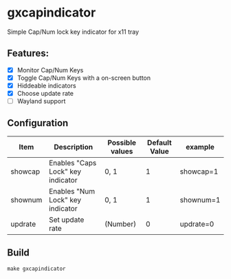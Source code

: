 # gxcapindicator
Simple Cap/Num lock key indicator for x11 tray

## Features:

- [x] Monitor Cap/Num Keys
- [x] Toggle Cap/Num Keys with a on-screen button
- [x] Hiddeable indicators
- [x] Choose update rate
- [ ] Wayland support

## Configuration

| Item | Description | Possible values| Default Value| example
| --- | --- | --- | --- | --- |
| showcap | Enables "Caps Lock" key indicator | 0, 1 | 1 | showcap=1|
| shownum | Enables "Num Lock" key indicator | 0, 1  | 1 | shownum=1 |
| updrate | Set update rate | (Number) | 0 | updrate=0 |

## Build

```
make gxcapindicator
```
